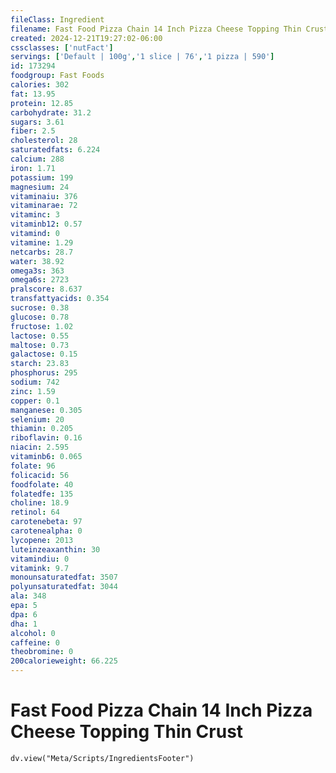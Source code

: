 ```yaml
---
fileClass: Ingredient
filename: Fast Food Pizza Chain 14 Inch Pizza Cheese Topping Thin Crust
created: 2024-12-21T19:27:02-06:00
cssclasses: ['nutFact']
servings: ['Default | 100g','1 slice | 76','1 pizza | 590']
id: 173294
foodgroup: Fast Foods
calories: 302
fat: 13.95
protein: 12.85
carbohydrate: 31.2
sugars: 3.61
fiber: 2.5
cholesterol: 28
saturatedfats: 6.224
calcium: 288
iron: 1.71
potassium: 199
magnesium: 24
vitaminaiu: 376
vitaminarae: 72
vitaminc: 3
vitaminb12: 0.57
vitamind: 0
vitamine: 1.29
netcarbs: 28.7
water: 38.92
omega3s: 363
omega6s: 2723
pralscore: 8.637
transfattyacids: 0.354
sucrose: 0.38
glucose: 0.78
fructose: 1.02
lactose: 0.55
maltose: 0.73
galactose: 0.15
starch: 23.83
phosphorus: 295
sodium: 742
zinc: 1.59
copper: 0.1
manganese: 0.305
selenium: 20
thiamin: 0.205
riboflavin: 0.16
niacin: 2.595
vitaminb6: 0.065
folate: 96
folicacid: 56
foodfolate: 40
folatedfe: 135
choline: 18.9
retinol: 64
carotenebeta: 97
carotenealpha: 0
lycopene: 2013
luteinzeaxanthin: 30
vitamindiu: 0
vitamink: 9.7
monounsaturatedfat: 3507
polyunsaturatedfat: 3044
ala: 348
epa: 5
dpa: 6
dha: 1
alcohol: 0
caffeine: 0
theobromine: 0
200calorieweight: 66.225
---
```


# Fast Food Pizza Chain 14 Inch Pizza Cheese Topping Thin Crust

```dataviewjs
dv.view("Meta/Scripts/IngredientsFooter")
```
